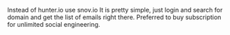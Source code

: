 
Instead of hunter.io use snov.io
It is pretty simple, just login and search for domain and get the list of emails right there.
Preferred to buy subscription for unlimited social engineering.

